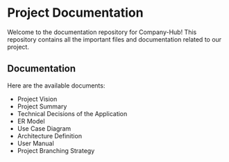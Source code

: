 # Project Documentation
Welcome to the documentation repository for Company-Hub! This repository contains all the important files and documentation related to our project.

## Documentation
Here are the available documents:
- Project Vision
- Project Summary
- Technical Decisions of the Application
- ER Model
- Use Case Diagram
- Architecture Definition
- User Manual
- Project Branching Strategy
